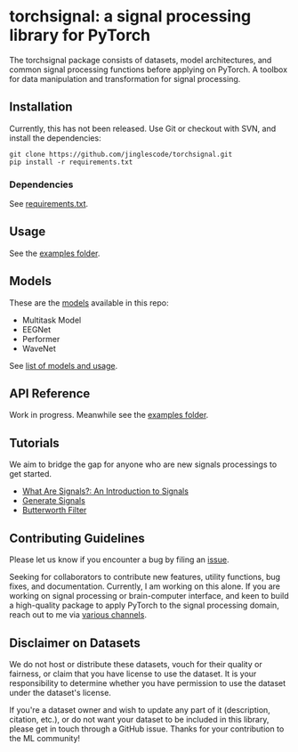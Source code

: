 # torchsignal: a signal processing library for PyTorch

The torchsignal package consists of datasets, model architectures, and common signal processing functions before applying on PyTorch. A toolbox for data manipulation and transformation for signal processing.

## Installation

Currently, this has not been released. Use Git or checkout with SVN, and install the dependencies:

```
git clone https://github.com/jinglescode/torchsignal.git
pip install -r requirements.txt
```

### Dependencies

See [requirements.txt](https://github.com/jinglescode/torchsignal/tree/master/requirements.txt).

## Usage

See the [examples folder](https://github.com/jinglescode/torchsignal/tree/master/examples).

## Models

These are the [models](https://github.com/jinglescode/torchsignal/tree/master/torchsignal/model) available in this repo:
- Multitask Model
- EEGNet
- Performer
- WaveNet

See [list of models and usage](https://github.com/jinglescode/torchsignal/tree/master/torchsignal/model).

## API Reference

Work in progress. Meanwhile see the [examples folder](https://github.com/jinglescode/torchsignal/tree/master/examples).

## Tutorials

We aim to bridge the gap for anyone who are new signals processings to get started.

- [What Are Signals?: An Introduction to Signals](https://github.com/jinglescode/torchsignal/wiki/What-Are-Signals%3F)
- [Generate Signals](https://github.com/jinglescode/torchsignal/wiki/Generate-Signals)
- [Butterworth Filter](https://github.com/jinglescode/torchsignal/wiki/Butterworth-Filter)

## Contributing Guidelines

Please let us know if you encounter a bug by filing an [issue](https://github.com/jinglescode/torchsignal/issues).

Seeking for collaborators to contribute new features, utility functions, bug fixes, and documentation. Currently, I am working on this alone. If you are working on signal processing or brain-computer interface, and keen to build a high-quality package to apply PyTorch to the signal processing domain, reach out to me via [various channels](https://jinglescode.github.io/).

## Disclaimer on Datasets

We do not host or distribute these datasets, vouch for their quality or fairness, or claim that you have license to use the dataset. It is your responsibility to determine whether you have permission to use the dataset under the dataset's license.

If you're a dataset owner and wish to update any part of it (description, citation, etc.), or do not want your dataset to be included in this library, please get in touch through a GitHub issue. Thanks for your contribution to the ML community!
